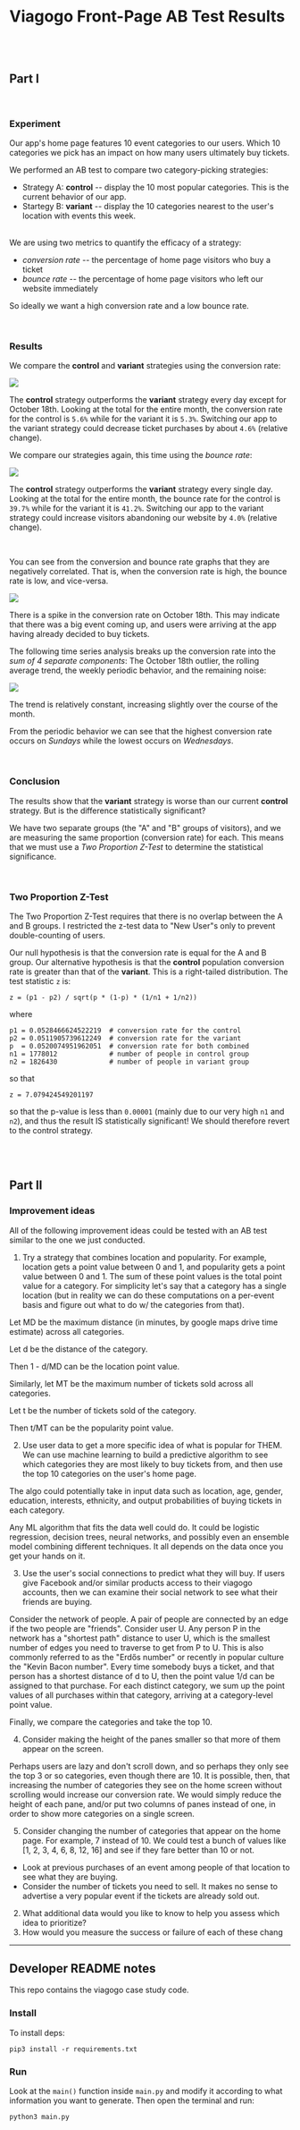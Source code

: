 # Viagogo Front-Page AB Test Results

<br>
<br>

## Part I

<br>

### Experiment

Our app's home page features 10 event categories to our users.  Which 10 categories we pick has an impact on how many users ultimately buy tickets.

We performed an AB test to compare two category-picking strategies:

  * Strategy A: **control** -- display the 10 most popular categories.  This is the current behavior of our app.
  * Startegy B: **variant** -- display the 10 categories nearest to the user's location with events this week.

<br>
We are using two metrics to quantify the efficacy of a strategy:

  * _conversion rate_ -- the percentage of home page visitors who buy a ticket
  * _bounce rate_ -- the percentage of home page visitors who left our website immediately

So ideally we want a high conversion rate and a low bounce rate.

<br>

### Results

We compare the **control** and **variant** strategies using the conversion rate:

![](img/conversion-rate.png)

The **control** strategy outperforms the **variant** strategy every day except for October 18th.  Looking at the total for the entire month, the conversion rate for the control is `5.6%` while for the variant it is `5.3%`.  Switching our app to the variant strategy could decrease ticket purchases by about `4.6%` (relative change).

We compare our strategies again, this time using the _bounce rate_:

![](img/bounce-rate.png)

The **control** strategy outperforms the **variant** strategy every single day.  Looking at the total for the entire month, the bounce rate for the control is `39.7%` while for the variant it is `41.2%`.  Switching our app to the variant strategy could increase visitors abandoning our website by `4.0%` (relative change).

<br>

You can see from the conversion and bounce rate graphs that they are negatively correlated.  That is, when the conversion rate is high, the bounce rate is low, and vice-versa.

![](img/metrics-combined.png)

There is a spike in the conversion rate on October 18th.  This may indicate that there was a big event coming up, and users were arriving at the app having already decided to buy tickets.

The following time series analysis breaks up the conversion rate into the _sum of 4 separate components_: The October 18th outlier, the rolling average trend, the weekly periodic behavior, and the remaining noise:

![](img/time-series-analysis.png)

The trend is relatively constant, increasing slightly over the course of the month.

From the periodic behavior we can see that the highest conversion rate occurs on _Sundays_ while the lowest occurs on _Wednesdays_.

<br>

### Conclusion

The results show that the **variant** strategy is worse than our current **control** strategy.  But is the difference statistically significant?

We have two separate groups (the "A" and "B" groups of visitors), and we are measuring the same proportion (conversion rate) for each.  This means that we must use a _Two Proportion Z-Test_ to determine the statistical significance.

<br>

### Two Proportion Z-Test

The Two Proportion Z-Test requires that there is no overlap between the A and B groups.  I restricted the z-test data to "New User"s only to prevent double-counting of users.

Our null hypothesis is that the conversion rate is equal for the A and B group.  Our alternative hypothesis is that the **control** population conversion rate is greater than that of the **variant**.  This is a right-tailed distribution.  The test statistic `z` is:

    z = (p1 - p2) / sqrt(p * (1-p) * (1/n1 + 1/n2))

where

    p1 = 0.0528466624522219  # conversion rate for the control
    p2 = 0.0511905739612249  # conversion rate for the variant
    p  = 0.0520074951962051  # conversion rate for both combined
    n1 = 1778012             # number of people in control group
    n2 = 1826430             # number of people in variant group

so that

    z = 7.079424549201197

so that the p-value is less than `0.00001` (mainly due to our very high `n1` and `n2`), and thus the result IS statistically significant!  We should therefore revert to the control strategy.




<br>
<br>

## Part II



### Improvement ideas

All of the following improvement ideas could be tested with an AB test similar to the one we just conducted.



  1. Try a strategy that combines location and popularity.  For example, location gets a point value between 0 and 1, and popularity gets a point value between 0 and 1.  The sum of these point values is the total point value for a category.  For simplicity let's say that a category has a single location (but in reality we can do these computations on a per-event basis and figure out what to do w/ the categories from that).

Let MD be the maximum distance (in minutes, by google maps drive time estimate) across all categories.

Let d be the distance of the category.

Then 1 - d/MD can be the location point value.

Similarly, let MT be the maximum number of tickets sold across all categories.

Let t be the number of tickets sold of the category.

Then t/MT can be the popularity point value.




  2. Use user data to get a more specific idea of what is popular for THEM.  We can use machine learning to build a predictive algorithm to see which categories they are most likely to buy tickets from, and then use the top 10 categories on the user's home page.

The algo could potentially take in input data such as location, age, gender, education, interests, ethnicity, and output probabilities of buying tickets in each category.

Any ML algorithm that fits the data well could do.  It could be logistic regression, decision trees, neural networks, and possibly even an ensemble model combining different techniques.  It all depends on the data once you get your hands on it.



  3. Use the user's social connections to predict what they will buy.  If users give Facebook and/or similar products access to their viagogo accounts, then we can examine their social network to see what their friends are buying.

Consider the network of people.  A pair of people are connected by an edge if the two people are "friends".  Consider user U.  Any person P in the network has a "shortest path" distance to user U, which is the smallest number of edges you need to traverse to get from P to U.  This is also commonly referred to as the "Erdős number" or recently in popular culture the "Kevin Bacon number".  Every time somebody buys a ticket, and that person has a shortest distance of d to U, then the point value 1/d can be assigned to that purchase.  For each distinct category, we sum up the point values of all purchases within that category, arriving at a category-level point value.

Finally, we compare the categories and take the top 10.



  4. Consider making the height of the panes smaller so that more of them appear on the screen.

Perhaps users are lazy and don't scroll down, and so perhaps they only see the top 3 or so categories, even though there are 10.  It is possible, then, that increasing the number of categories they see on the home screen without scrolling would increase our conversion rate.  We would simply reduce the height of each pane, and/or put two columns of panes instead of one, in order to show more categories on a single screen.



  5. Consider changing the number of categories that appear on the home page.  For example, 7 instead of 10.  We could test a bunch of values like [1, 2, 3, 4, 6, 8, 12, 16] and see if they fare better than 10 or not.




  * Look at previous purchases of an event among people of that location to see what they are buying.
  * Consider the number of tickets you need to sell.  It makes no sense to advertise a very popular event if the tickets are already sold out.







  2. What additional data would you like to know to help you assess which idea to prioritize?
  3. How would you measure the success or failure of each of these chang



---

## Developer README notes

This repo contains the viagogo case study code.

### Install

To install deps:

	pip3 install -r requirements.txt


### Run

Look at the `main()` function inside `main.py` and modify it according to what information you want to generate.  Then open the terminal and run:

	python3 main.py

